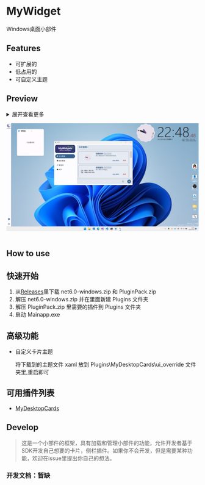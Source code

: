 # MyWidget
Windows桌面小部件

## **Features**
+ 可扩展的
+ 低占用的
+ 可自定义主题

## **Preview**

<details>
<summary>
展开查看更多

![img](/docs/images/preview.png)
</summary>
<pre>


![img](/docs/images/theme.png)
</pre>
</details>


## **How to use**

## 快速开始

1. 从[Releases](https://github.com/Swety2003/MyWidget/releases)里下载 net6.0-windows.zip 和 PluginPack.zip
2. 解压 net6.0-windows.zip 并在里面新建 Plugins 文件夹
3. 解压 PluginPack.zip 里需要的插件到 Plugins 文件夹
4. 启动 Mainapp.exe

## 高级功能

+ 自定义卡片主题

    将下载到的主题文件 xaml 放到 Plugins\MyDesktopCards\ui_override 文件夹里,重启即可


## 可用插件列表
+ [MyDesktopCards](https://github.com/swety2003/MyDesktopCards)



## **Develop**

> 这是一个小部件的框架，具有加载和管理小部件的功能，允许开发者基于SDK开发自己想要的卡片，侧栏插件。如果你不会开发，但是需要某种功能，欢迎在issue里提出你自己的想法。

### 开发文档：暂缺
